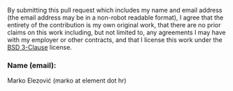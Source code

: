 By submitting this pull request which includes my name and email address (the email address may be in a non-robot readable format),
I agree that the entirety of the contribution is my own original work, that there are no prior claims on this work including,
but not limited to, any agreements I may have with my employer or other contracts, and that I license this work under the 
[BSD 3-Clause](http://opensource.org/licenses/BSD-3-Clause) license.

### Name (email): ###
Marko Elezović (marko at element dot hr)

